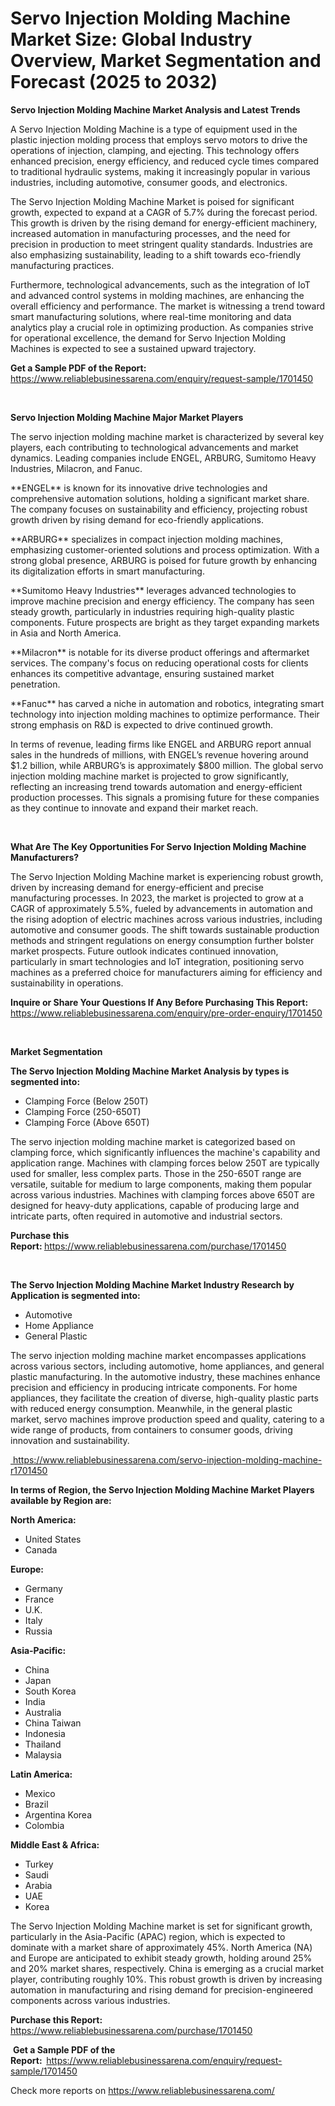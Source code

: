 <p><h1>Servo Injection Molding Machine Market Size: Global Industry Overview, Market Segmentation and Forecast (2025 to 2032)</h1></p><p><strong>Servo Injection Molding Machine Market Analysis and Latest Trends</strong></p>
<p><p>A Servo Injection Molding Machine is a type of equipment used in the plastic injection molding process that employs servo motors to drive the operations of injection, clamping, and ejecting. This technology offers enhanced precision, energy efficiency, and reduced cycle times compared to traditional hydraulic systems, making it increasingly popular in various industries, including automotive, consumer goods, and electronics.</p><p>The Servo Injection Molding Machine Market is poised for significant growth, expected to expand at a CAGR of 5.7% during the forecast period. This growth is driven by the rising demand for energy-efficient machinery, increased automation in manufacturing processes, and the need for precision in production to meet stringent quality standards. Industries are also emphasizing sustainability, leading to a shift towards eco-friendly manufacturing practices. </p><p>Furthermore, technological advancements, such as the integration of IoT and advanced control systems in molding machines, are enhancing the overall efficiency and performance. The market is witnessing a trend toward smart manufacturing solutions, where real-time monitoring and data analytics play a crucial role in optimizing production. As companies strive for operational excellence, the demand for Servo Injection Molding Machines is expected to see a sustained upward trajectory.</p></p>
<p><strong>Get a Sample PDF of the Report:&nbsp;</strong> <a href="https://www.reliablebusinessarena.com/enquiry/request-sample/1701450?utm_campaign=2514&utm_medium=2&utm_source=Github&utm_content=ia&utm_term=08042025&utm_id=servo-injection-molding-machine">https://www.reliablebusinessarena.com/enquiry/request-sample/1701450</a></p>
<p>&nbsp;</p>
<p><strong>Servo Injection Molding Machine Major Market Players</strong></p>
<p><p>The servo injection molding machine market is characterized by several key players, each contributing to technological advancements and market dynamics. Leading companies include ENGEL, ARBURG, Sumitomo Heavy Industries, Milacron, and Fanuc.</p><p>**ENGEL** is known for its innovative drive technologies and comprehensive automation solutions, holding a significant market share. The company focuses on sustainability and efficiency, projecting robust growth driven by rising demand for eco-friendly applications. </p><p>**ARBURG** specializes in compact injection molding machines, emphasizing customer-oriented solutions and process optimization. With a strong global presence, ARBURG is poised for future growth by enhancing its digitalization efforts in smart manufacturing.</p><p>**Sumitomo Heavy Industries** leverages advanced technologies to improve machine precision and energy efficiency. The company has seen steady growth, particularly in industries requiring high-quality plastic components. Future prospects are bright as they target expanding markets in Asia and North America.</p><p>**Milacron** is notable for its diverse product offerings and aftermarket services. The company's focus on reducing operational costs for clients enhances its competitive advantage, ensuring sustained market penetration.</p><p>**Fanuc** has carved a niche in automation and robotics, integrating smart technology into injection molding machines to optimize performance. Their strong emphasis on R&D is expected to drive continued growth.</p><p>In terms of revenue, leading firms like ENGEL and ARBURG report annual sales in the hundreds of millions, with ENGEL’s revenue hovering around $1.2 billion, while ARBURG’s is approximately $800 million. The global servo injection molding machine market is projected to grow significantly, reflecting an increasing trend towards automation and energy-efficient production processes. This signals a promising future for these companies as they continue to innovate and expand their market reach.</p></p>
<p>&nbsp;</p>
<p><strong>What Are The Key Opportunities For Servo Injection Molding Machine Manufacturers?</strong></p>
<p><p>The Servo Injection Molding Machine market is experiencing robust growth, driven by increasing demand for energy-efficient and precise manufacturing processes. In 2023, the market is projected to grow at a CAGR of approximately 5.5%, fueled by advancements in automation and the rising adoption of electric machines across various industries, including automotive and consumer goods. The shift towards sustainable production methods and stringent regulations on energy consumption further bolster market prospects. Future outlook indicates continued innovation, particularly in smart technologies and IoT integration, positioning servo machines as a preferred choice for manufacturers aiming for efficiency and sustainability in operations.</p></p>
<p><strong>Inquire or Share Your Questions If Any Before Purchasing This Report:</strong> <a href="https://www.reliablebusinessarena.com/enquiry/pre-order-enquiry/1701450?utm_campaign=2514&utm_medium=2&utm_source=Github&utm_content=ia&utm_term=08042025&utm_id=servo-injection-molding-machine">https://www.reliablebusinessarena.com/enquiry/pre-order-enquiry/1701450</a></p>
<p>&nbsp;</p>
<p><strong>Market Segmentation</strong></p>
<p><strong>The Servo Injection Molding Machine Market Analysis by types is segmented into:</strong></p>
<p><ul><li>Clamping Force (Below 250T)</li><li>Clamping Force (250-650T)</li><li>Clamping Force (Above 650T)</li></ul></p>
<p><p>The servo injection molding machine market is categorized based on clamping force, which significantly influences the machine's capability and application range. Machines with clamping forces below 250T are typically used for smaller, less complex parts. Those in the 250-650T range are versatile, suitable for medium to large components, making them popular across various industries. Machines with clamping forces above 650T are designed for heavy-duty applications, capable of producing large and intricate parts, often required in automotive and industrial sectors.</p></p>
<p><strong>Purchase this Report:&nbsp;</strong><a href="https://www.reliablebusinessarena.com/purchase/1701450?utm_campaign=2514&utm_medium=2&utm_source=Github&utm_content=ia&utm_term=08042025&utm_id=servo-injection-molding-machine">https://www.reliablebusinessarena.com/purchase/1701450</a></p>
<p>&nbsp;</p>
<p><strong>The Servo Injection Molding Machine Market Industry Research by Application is segmented into:</strong></p>
<p><ul><li>Automotive</li><li>Home Appliance</li><li>General Plastic</li></ul></p>
<p><p>The servo injection molding machine market encompasses applications across various sectors, including automotive, home appliances, and general plastic manufacturing. In the automotive industry, these machines enhance precision and efficiency in producing intricate components. For home appliances, they facilitate the creation of diverse, high-quality plastic parts with reduced energy consumption. Meanwhile, in the general plastic market, servo machines improve production speed and quality, catering to a wide range of products, from containers to consumer goods, driving innovation and sustainability.</p></p>
<p><a href="https://www.reliablebusinessarena.com/servo-injection-molding-machine-r1701450?utm_campaign=2514&utm_medium=2&utm_source=Github&utm_content=ia&utm_term=08042025&utm_id=servo-injection-molding-machine">&nbsp;https://www.reliablebusinessarena.com/servo-injection-molding-machine-r1701450</a></p>
<p><strong>In terms of Region, the Servo Injection Molding Machine Market Players available by Region are:</strong></p>
<p>
    <p> <strong> North America: </strong>
        <ul>
            <li>United States</li>
            <li>Canada</li>
        </ul>
        </p> 
    <p> <strong> Europe: </strong>
        <ul>
            <li>Germany</li>
            <li>France</li>
            <li>U.K.</li>
            <li>Italy</li>
            <li>Russia</li>
        </ul>
        </p> 
    <p> <strong> Asia-Pacific: </strong>
        <ul>
            <li>China</li>
            <li>Japan</li>
            <li>South Korea</li>
            <li>India</li>
            <li>Australia</li>
            <li>China Taiwan</li>
            <li>Indonesia</li>
            <li>Thailand</li>
            <li>Malaysia</li>
        </ul>
        </p> 
    <p> <strong> Latin America: </strong>
        <ul>
            <li>Mexico</li>
            <li>Brazil</li>
            <li>Argentina Korea</li>
            <li>Colombia</li>
        </ul>
        </p> 
    <p> <strong> Middle East & Africa: </strong>
        <ul>
            <li>Turkey</li>
            <li>Saudi</li>
            <li>Arabia</li>
            <li>UAE</li>
            <li>Korea</li>
        </ul>
    </p>
    </p>
<p><p>The Servo Injection Molding Machine market is set for significant growth, particularly in the Asia-Pacific (APAC) region, which is expected to dominate with a market share of approximately 45%. North America (NA) and Europe are anticipated to exhibit steady growth, holding around 25% and 20% market shares, respectively. China is emerging as a crucial market player, contributing roughly 10%. This robust growth is driven by increasing automation in manufacturing and rising demand for precision-engineered components across various industries.</p></p>
<p><strong>Purchase this Report: </strong><a href="https://www.reliablebusinessarena.com/purchase/1701450?utm_campaign=2514&utm_medium=2&utm_source=Github&utm_content=ia&utm_term=08042025&utm_id=servo-injection-molding-machine">https://www.reliablebusinessarena.com/purchase/1701450</a></p>
<p>&nbsp;<strong>Get a Sample PDF of the Report:&nbsp;&nbsp;</strong><a href="https://www.reliablebusinessarena.com/enquiry/request-sample/1701450?utm_campaign=2514&utm_medium=2&utm_source=Github&utm_content=ia&utm_term=08042025&utm_id=servo-injection-molding-machine">https://www.reliablebusinessarena.com/enquiry/request-sample/1701450</a></p>
<p><strong></strong></p>
<p>Check more reports on <a href="https://www.reliablebusinessarena.com/?utm_campaign=2514&utm_medium=2&utm_source=Github&utm_content=ia&utm_term=08042025&utm_id=servo-injection-molding-machine">https://www.reliablebusinessarena.com/</a></p>